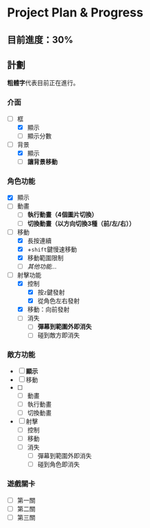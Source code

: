 # Project Plan & Progress

## 目前進度：**30%**

## 計劃

**粗體字**代表目前正在進行。

### 介面

- [ ] 框
  - [X] 顯示
  - [ ] 顯示分數
- [ ] 背景
  - [X] 顯示
  - [ ] **讓背景移動**

### 角色功能

- [X] 顯示
- [ ] 動畫
  - [ ] **執行動畫（4個圖片切換）**
  - [ ] **切換動畫（以方向切換3種（前/左/右））**
- [ ] 移動
  - [X] 長按連續
  - [X] +`shift`鍵慢速移動
  - [X] 移動範圍限制
  - [ ] *其他功能...*
- [ ] 射擊功能
  - [X] 控制
    - [X] 按`z`鍵發射
    - [X] 從角色左右發射
  - [X] 移動：向前發射
  - [ ] 消失
    - [ ] **彈幕到範圍外即消失**
    - [ ] 碰到敵方即消失

### 敵方功能

- [ ] **顯示**
- [ ] 移動
- [ ] - [ ] 動畫
  - [ ] 執行動畫
  - [ ] 切換動畫
- [ ] 射擊
  - [ ] 控制
  - [ ] 移動
  - [ ] 消失
    - [ ] 彈幕到範圍外即消失
    - [ ] 碰到角色即消失

### 遊戲關卡

- [ ] 第一關
- [ ] 第二關
- [ ] 第三關